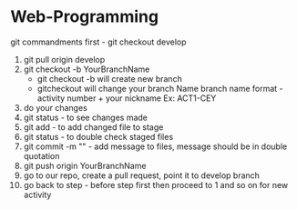 # Web-Programming
git commandments
first - git checkout develop
1. git pull origin develop
2. git checkout -b YourBranchName
    - git checkout -b will create new branch
    - gitcheckout will change your branch Name
    branch name format - activity number + your nickname Ex: ACT1-CEY
4. do your changes
5. git status - to see changes made
6. git add - to add changed file to stage
7. git status - to double check staged files
8. git commit -m "" - add message to files, message should be in double quotation
9. git push origin YourBranchName
10. go to our repo, create a pull request, point it to develop branch
11. go back to step - before step first then proceed to 1 and so on for new activity
